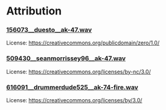 # Attribution

### [156073\_\_duesto\_\_ak-47.wav](https://freesound.org/people/duesto/sounds/156073/)

License: https://creativecommons.org/publicdomain/zero/1.0/

### [509430\_\_seanmorrissey96\_\_ak-47.wav](https://freesound.org/people/seanmorrissey96/sounds/509430/)

License: https://creativecommons.org/licenses/by-nc/3.0/

### [616091\_\_drummerdude525\_\_ak-74-fire.wav](https://freesound.org/people/DrummerDude525/sounds/616091/)

License: https://creativecommons.org/licenses/by/3.0/
